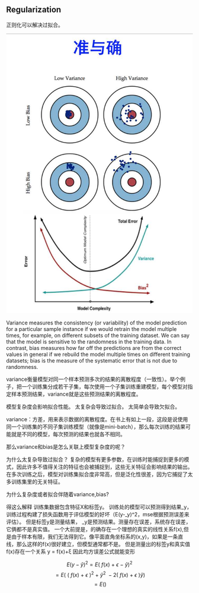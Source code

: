 ## **Regularization**

正则化可以解决过拟合。



![图片](./variance_bias.jpg "图1")

Variance measures the consistency (or variability) of the model prediction for a particular sample instance if we would retrain the model multiple times, for example, on different subsets of the training dataset. We can say that the model is sensitive to the randomness in the training data. In contrast, bias measures how far off the predictions are from the correct values in general if we rebuild the model multiple times on different training datasets; bias is the measure of the systematic error that is not due to randomness.

variance衡量模型对同一个样本预测多次的结果的离散程度（一致性）。举个例子，把一个训练集分成若干子集，每次使用一个子集训练重建模型，每个模型对指定样本预测结果，variance就是这些预测结果的离散程度。

模型复杂度会影响拟合性能。
太复杂会导致过拟合。
太简单会导致欠拟合。



variance：方差，用来表示数据的离散程度。在书上有如上一段，这段是说使用同一个训练集的不同子集训练模型（就像是mini-batch），那么每次训练的结果可能就是不同的模型，每次预测的结果也就各不相同。

那么variance和bias是怎么关联上模型复杂度的呢？

为什么太复杂导致过拟合？
复杂的模型有更多参数，在训练时能捕捉到更多的模式，因此许多不值得关注的特征也会被捕捉到，这些无关特征会影响结果的输出。在多次训练之后，模型对训练集拟合度非常高，但是泛化性很差，因为它捕捉了太多训练集里的无关特征。

为什么复杂度或者拟合伴随着variance,bias?

得这么解释
训练集数据包含特征X和标签y。
训练处的模型可以预测得到结果_y， 训练过程构建了损失函数用于评估模型的好坏（E(y-_y)^2，mse根据预测误差来评估）。
但是标签y是测量结果， _y是预测结果。测量存在误差，系统存在误差，它俩都不是真实值。
一个大前提是，的确存在一个理想的真实的线性关系f(x),但是由于样本有限，我们无法得到它。像平面直角坐标系的(x,y)，如果是一条直线，那么这样的f(x)很好建立，但模型通常都不是。
但是测量出的标签y和真实值f(x)存在一个关系 y = f(x)+ξ
因此均方误差公式就能变形

$$E(y- \hat y)^2=E(\ f(x) \ + \ \epsilon \ -\ \hat y)^2$$
$$=E(\ (\ f(x) \ + \ \epsilon \ )^2 \ + \ \hat y^2 \ - 2(\ f(x) \ + \ \epsilon \ )\hat y)$$
$$=E()$$
